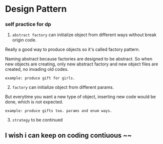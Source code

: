 # Design Pattern

### self practice for dp
1. `abstract factory` can initialize object from different ways without break origin code. 

  Really a good way to produce objects so it's called factory pattern.
  
  Naming abstract because factories are designed to be abstract. So when new objects are creating, only new abstract factory and new object files are created, no invading old codes.
  
  ~~~
example: produce gift for girls.
~~~

2. `factory` can initialize object from different params.

  But everytime you want a new type of object, inserting new code would be done, which is not expected.
  
  ~~~
  example: produce gifts too. params and enum ways.
  ~~~

3. `strategy` to be continued

## I wish i can keep on coding contiuous ~~
